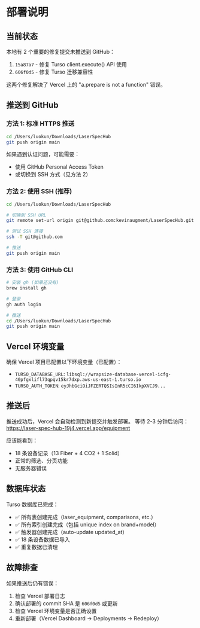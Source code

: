 # 部署说明

## 当前状态

本地有 2 个重要的修复提交未推送到 GitHub：
1. `15a87a7` - 修复 Turso client.execute() API 使用
2. `606f0d5` - 修复 Turso 迁移兼容性

这两个修复解决了 Vercel 上的 "a.prepare is not a function" 错误。

## 推送到 GitHub

### 方法 1: 标准 HTTPS 推送
```bash
cd /Users/luokun/Downloads/LaserSpecHub
git push origin main
```

如果遇到认证问题，可能需要：
- 使用 GitHub Personal Access Token
- 或切换到 SSH 方式（见方法 2）

### 方法 2: 使用 SSH (推荐)
```bash
cd /Users/luokun/Downloads/LaserSpecHub

# 切换到 SSH URL
git remote set-url origin git@github.com:kevinaugment/LaserSpecHub.git

# 测试 SSH 连接
ssh -T git@github.com

# 推送
git push origin main
```

### 方法 3: 使用 GitHub CLI
```bash
# 安装 gh (如果还没有)
brew install gh

# 登录
gh auth login

# 推送
cd /Users/luokun/Downloads/LaserSpecHub
git push origin main
```

## Vercel 环境变量

确保 Vercel 项目已配置以下环境变量（已配置）：

- `TURSO_DATABASE_URL`: `libsql://wrapsize-database-vercel-icfg-40pfgxlifl73qpqv15kr7dxp.aws-us-east-1.turso.io`
- `TURSO_AUTH_TOKEN`: `eyJhbGciOiJFZERTQSIsInR5cCI6IkpXVCJ9...`

## 推送后

推送成功后，Vercel 会自动检测到新提交并触发部署。
等待 2-3 分钟后访问：https://laser-spec-hub-19j4.vercel.app/equipment

应该能看到：
- 18 条设备记录（13 Fiber + 4 CO2 + 1 Solid）
- 正常的筛选、分页功能
- 无服务器错误

## 数据库状态

Turso 数据库已完成：
- ✅ 所有表创建完成（laser_equipment, comparisons, etc.）
- ✅ 所有索引创建完成（包括 unique index on brand+model）
- ✅ 触发器创建完成（auto-update updated_at）
- ✅ 18 条设备数据已导入
- ✅ 重复数据已清理

## 故障排查

如果推送后仍有错误：

1. 检查 Vercel 部署日志
2. 确认部署的 commit SHA 是 `606f0d5` 或更新
3. 检查 Vercel 环境变量是否正确设置
4. 重新部署（Vercel Dashboard → Deployments → Redeploy）















